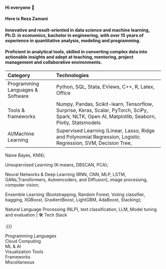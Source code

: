 #### Hi everyone 👋
#### Here is Reza Zamani
#### Innovative and result-oriented in data science and machine learning, Ph.D. in economics, bachelor in engineering, with over 15 years of experience in quantitative analysis, modeling and programming.
#### Proficient in analytical tools, skilled in converting complex data into actionable insights and adept at teaching, mentoring, project management and collaborative environments.





| Category  | Technologies |
| :---   | :---   |
|Programming Languages \& Software |  Python, SQL, Stata, EViews, C++, R, Latex, Office  |
|Tools \& frameworks  | Numpy, Pandas, Scikit-learn, Tensorflow, Surprise, Keras, Scalar, PyTorch, SciPy, Spark, NLTK, Open AI, Matplotlib, Seaborn, Plotly, Statsmodels |
| AI/Machine Learning | Supervised Learning (Linear, Lasso, Ridge and Polynomial Regression, Logistic Regression, SVM, Decision Tree, 
Naive Bayes, KNN);


Unsupervised Learning (K-means, DBSCAN, PCA); 

Neural Networks \& Deep Learning (RNN, CNN, MLP, LSTM, GANs,Transformers, Autoencoders, and Diffusion), image processing, computer vision;

Ensemble Learning (Bootstrapping, Random Forest, Voting classifier, bagging, XGBoost, GradientBoost, LightGBM, AdaBoost, Stacking); 

Natural Language Processing (NLP), text classification, LLM, Model tuning and evaluation  |
🛠️ Tech Stack


:}}}

	
Programming Languages	     
Cloud Computing	  
ML & AI	  
Visualization Tools	   
Frameworks	    
Miscellaneous	  
